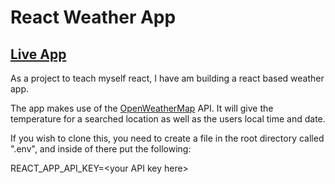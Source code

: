 # React Weather App

## [Live App](weather.joncharter.co.uk)

As a project to teach myself react, I have am building a react based weather app.

The app makes use of the [OpenWeatherMap](https://openweathermap.org) API. It will give the temperature for a searched location as well as the users local time and date.

If you wish to clone this, you need to create a file in the root directory called ".env", and inside of there put the following:

REACT_APP_API_KEY=\<your API key here\>
